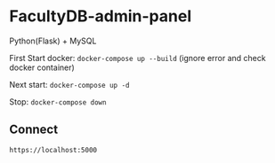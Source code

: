 # FacultyDB-admin-panel
Python(Flask) + MySQL

First Start docker:
```docker-compose up --build```
(ignore error and check docker container)

Next start:
```docker-compose up -d```

Stop:
```docker-compose down```


## Connect
```https://localhost:5000```
